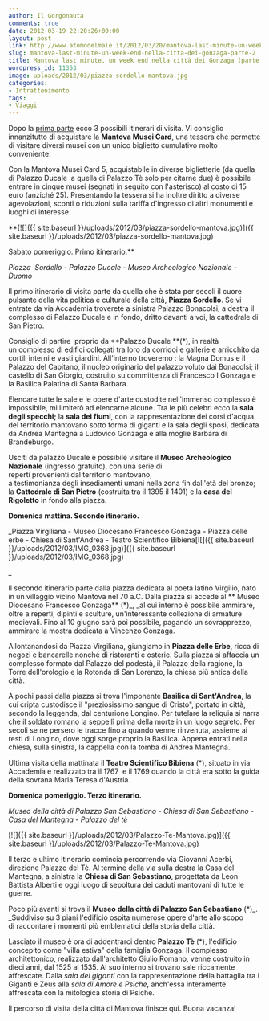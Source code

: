 ```yaml
---
author: Il Gorgonauta
comments: true
date: 2012-03-19 22:20:26+00:00
layout: post
link: http://www.atomodelmale.it/2012/03/20/mantova-last-minute-un-week-end-nella-citta-dei-gonzaga-parte-2/
slug: mantova-last-minute-un-week-end-nella-citta-dei-gonzaga-parte-2
title: Mantova last minute, un week end nella città dei Gonzaga (parte 2).
wordpress_id: 11353
image: uploads/2012/03/piazza-sordello-mantova.jpg
categories:
- Intrattenimento
tags:
- Viaggi
---
```


Dopo la [prima parte](/2012/03/16/mantova-last-minute-un-week-end-nella-citta-dei-gonzaga-parte-1/) ecco 3 possibili itinerari di visita. Vi consiglio innanzitutto di acquistare la **Mantova Musei Card**, una tessera che permette di visitare diversi musei con un unico biglietto cumulativo molto conveniente.

Con la Mantova Musei Card 5, acquistabile in diverse biglietterie (da quella di Palazzo Ducale  a quella di Palazzo Tè solo per citarne due) è possibile entrare in cinque musei (segnati in seguito con l'asterisco) al costo di 15 euro (anziché 25). Presentando la tessera si ha inoltre diritto a diverse agevolazioni, sconti o riduzioni sulla tariffa d'ingresso di altri monumenti e luoghi di interesse.

**[![]({{ site.baseurl }}/uploads/2012/03/piazza-sordello-mantova.jpg)]({{ site.baseurl }}/uploads/2012/03/piazza-sordello-mantova.jpg)

Sabato pomeriggio. Primo itinerario.**

_Piazza  Sordello - Palazzo Ducale - Museo Archeologico Nazionale - Duomo_

Il primo itinerario di visita parte da quella che è stata per secoli il cuore pulsante della vita politica e culturale della città, **Piazza Sordello**. Se vi entrate da via Accademia troverete a sinistra Palazzo Bonacolsi; a destra il complesso di Palazzo Ducale e in fondo, dritto davanti a voi, la cattedrale di San Pietro.

Consiglio di partire  proprio da **Palazzo Ducale **(*), in realtà un complesso di edifici collegati tra loro da corridoi e gallerie e arricchito da cortili interni e vasti giardini. All'interno troveremo : la Magna Domus e il Palazzo del Capitano, il nucleo originario del palazzo voluto dai Bonacolsi; il castello di San Giorgio, costruito su committenza di Francesco I Gonzaga e la Basilica Palatina di Santa Barbara.

Elencare tutte le sale e le opere d'arte custodite nell'immenso complesso è impossibile, mi limiterò ad elencarne alcune. Tra le più celebri ecco la **sala degli specchi;** la **sala dei fiumi**, con la rappresentazione dei corsi d'acqua del territorio mantovano sotto forma di giganti e la sala degli sposi, dedicata da Andrea Mantegna a Ludovico Gonzaga e alla moglie Barbara di Brandeburgo.

Usciti da palazzo Ducale è possibile visitare il **Museo Archeologico Nazionale** (ingresso gratuito), con una serie di reperti provenienti dal territorio mantovano, a testimonianza degli insediamenti umani nella zona fin dall'età del bronzo; la **Cattedrale di San Pietro** (costruita tra il 1395 il 1401) e la **casa del Rigoletto** in fondo alla piazza.

**Domenica mattina. Secondo itinerario.**

_Piazza Virgiliana - Museo Diocesano Francesco Gonzaga - Piazza delle erbe - Chiesa di Sant'Andrea - Teatro Scientifico Bibiena[![]({{ site.baseurl }}/uploads/2012/03/IMG_0368.jpg)]({{ site.baseurl }}/uploads/2012/03/IMG_0368.jpg)

_

Il secondo itinerario parte dalla piazza dedicata al poeta latino Virgilio, nato in un villaggio vicino Mantova nel 70 a.C. Dalla piazza si accede al ** Museo Diocesano Francesco Gonzaga** (*)_, _al cui interno è possibile ammirare, oltre a reperti, dipinti e sculture, un'interessante collezione di armature medievali. Fino al 10 giugno sarà poi possibile, pagando un sovrapprezzo, ammirare la mostra dedicata a Vincenzo Gonzaga.

Allontanandosi da Piazza Virgiliana, giungiamo in **Piazza delle Erbe**, ricca di negozi e bancarelle nonché di ristoranti e osterie. Sulla piazza si affaccia un complesso formato dal Palazzo del podestà, il Palazzo della ragione, la Torre dell'orologio e la Rotonda di San Lorenzo, la chiesa più antica della città.

A pochi passi dalla piazza si trova l'imponente **Basilica di Sant'Andrea**, la cui cripta custodisce il "preziosissimo sangue di Cristo", portato in città, secondo la leggenda, dal centurione Longino. Per tutelare la reliquia si narra che il soldato romano la seppellì prima della morte in un luogo segreto. Per secoli se ne persero le tracce fino a quando venne rinvenuta, assieme ai resti di Longino, dove oggi sorge proprio la Basilica. Appena entrati nella chiesa, sulla sinistra, la cappella con la tomba di Andrea Mantegna.

Ultima visita della mattinata il **Teatro Scientifico Bibiena** (*), situato in via Accademia e realizzato tra il 1767  e il 1769 quando la città era sotto la guida della sovrana Maria Teresa d'Austria.

**Domenica pomeriggio. Terzo itinerario.**

_Museo della città di Palazzo San Sebastiano - Chiesa di San Sebastiano - Casa del Mantegna - Palazzo del tè_

[![]({{ site.baseurl }}/uploads/2012/03/Palazzo-Te-Mantova.jpg)]({{ site.baseurl }}/uploads/2012/03/Palazzo-Te-Mantova.jpg)

Il terzo e ultimo itinerario comincia percorrendo via Giovanni Acerbi, direzione Palazzo del Tè. Al termine della via sulla destra la Casa del Mantegna, a sinistra la **Chiesa di San Sebastiano**, progettata da Leon Battista Alberti e oggi luogo di sepoltura dei caduti mantovani di tutte le guerre.

Poco più avanti si trova il **Museo della città di Palazzo San Sebastiano** (*)_. _Suddiviso su 3 piani l'edificio ospita numerose opere d'arte allo scopo di raccontare i momenti più emblematici della storia della città.

Lasciato il museo è ora di addentrarci dentro **Palazzo Tè** (*), l'edificio concepito come "villa estiva" della famiglia Gonzaga. Il complesso architettonico, realizzato dall'architetto Giulio Romano, venne costruito in dieci anni, dal 1525 al 1535. Al suo interno si trovano sale riccamente affrescate. Dalla _sala dei giganti_ con la rappresentazione della battaglia tra i Giganti e Zeus alla _sala di Amore e Psiche_, anch'essa interamente affrescata con la mitologica storia di Psiche.

Il percorso di visita della città di Mantova finisce qui. Buona vacanza!
